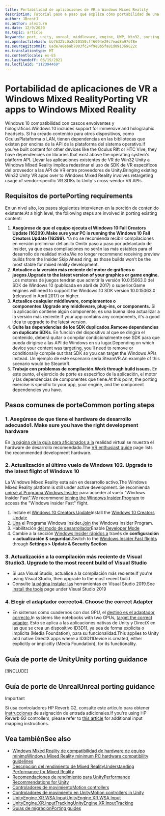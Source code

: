 ```yaml
---
title: Portabilidad de aplicaciones de VR a Windows Mixed Reality
description: Tutorial paso a paso que explica cómo portabilidad de una aplicación inmersiva existente a Windows Mixed Reality.
author: JBrentJ
ms.author: alexturn
ms.date: 12/9/2020
ms.topic: article
keywords: port, unity, unreal, middleware, engine, UWP, Win32, porting, HoloLens 1st gen, mixed reality headset, windows mixed reality headset, migration, Windows 10, input mapping,
ms.openlocfilehash: bb76325c0a2d10150cff6604e29c7ead8a97df8e
ms.sourcegitcommit: 6ade7e8ebab7003fc24f9e0b5fa81d091369622c
ms.translationtype: MT
ms.contentlocale: es-ES
ms.lasthandoff: 06/19/2021
ms.locfileid: "112394469"
---
```

# <a name="porting-vr-apps-to-windows-mixed-reality"></a><span data-ttu-id="b98b9-104">Portabilidad de aplicaciones de VR a Windows Mixed Reality</span><span class="sxs-lookup"><span data-stu-id="b98b9-104">Porting VR apps to Windows Mixed Reality</span></span>

<span data-ttu-id="b98b9-105">Windows 10 compatibilidad con cascos envolventes y holográficos.</span><span class="sxs-lookup"><span data-stu-id="b98b9-105">Windows 10 includes support for immersive and holographic headsets.</span></span> <span data-ttu-id="b98b9-106">Si ha creado contenido para otros dispositivos, como OculusPlataforma o LAN, tienen dependencias en las bibliotecas que existen por encima de la API de la plataforma del sistema operativo.</span><span class="sxs-lookup"><span data-stu-id="b98b9-106">If you've built content for other devices like the Oculus Rift or HTC Vive, they have dependencies on libraries that exist above the operating system's platform API.</span></span> <span data-ttu-id="b98b9-107">Llevar las aplicaciones existentes de VR de Win32 Unity a Windows Mixed Reality implica redestinar el uso de SDK de VR específicos del proveedor a las API de VR entre proveedores de Unity.</span><span class="sxs-lookup"><span data-stu-id="b98b9-107">Bringing existing Win32 Unity VR apps over to Windows Mixed Reality involves retargeting usage of vendor-specific VR SDKs to Unity's cross-vendor VR APIs.</span></span>

## <a name="porting-requirements"></a><span data-ttu-id="b98b9-108">Requisitos de porte</span><span class="sxs-lookup"><span data-stu-id="b98b9-108">Porting requirements</span></span>

<span data-ttu-id="b98b9-109">En un nivel alto, los pasos siguientes intervienen en la porción de contenido existente:</span><span class="sxs-lookup"><span data-stu-id="b98b9-109">At a high level, the following steps are involved in porting existing content:</span></span>
1. <span data-ttu-id="b98b9-110">**Asegúrese de que el equipo ejecuta el Windows 10 Fall Creators Update (16299).**</span><span class="sxs-lookup"><span data-stu-id="b98b9-110">**Make sure your PC is running the Windows 10 Fall Creators Update (16299).**</span></span> <span data-ttu-id="b98b9-111">Ya no se recomienda recibir compilaciones en versión preliminar del anillo Omitir paso a paso por adelantado de Insider, ya que esas compilaciones no serán las más estables para el desarrollo de realidad mixta.</span><span class="sxs-lookup"><span data-stu-id="b98b9-111">We no longer recommend receiving preview builds from the Insider Skip Ahead ring, as those builds won't be the most stable for mixed reality development.</span></span>
2. <span data-ttu-id="b98b9-112">**Actualice a la versión más reciente del motor de gráficos o juegos.**</span><span class="sxs-lookup"><span data-stu-id="b98b9-112">**Upgrade to the latest version of your graphics or game engine.**</span></span> <span data-ttu-id="b98b9-113">Los motores de juegos tendrán que admitir la versión 10.0.15063.0 del SDK de Windows 10 (publicada en abril de 2017) o superior.</span><span class="sxs-lookup"><span data-stu-id="b98b9-113">Game engines will need to support the Windows 10 SDK version 10.0.15063.0 (released in April 2017) or higher.</span></span>
3. <span data-ttu-id="b98b9-114">**Actualice cualquier middleware, complementos o componentes.**</span><span class="sxs-lookup"><span data-stu-id="b98b9-114">**Upgrade any middleware, plug-ins, or components.**</span></span> <span data-ttu-id="b98b9-115">Si la aplicación contiene algún componente, es una buena idea actualizar a la versión más reciente.</span><span class="sxs-lookup"><span data-stu-id="b98b9-115">If your app contains any components, it's a good idea to upgrade to the latest version.</span></span>
4. <span data-ttu-id="b98b9-116">**Quite las dependencias de los SDK duplicados.**</span><span class="sxs-lookup"><span data-stu-id="b98b9-116">**Remove dependencies on duplicate SDKs**.</span></span> <span data-ttu-id="b98b9-117">En función del dispositivo al que se dirigira el contenido, deberá quitar o compilar condicionalmente ese SDK para que pueda dirigirse a las API de Windows en su lugar.</span><span class="sxs-lookup"><span data-stu-id="b98b9-117">Depending on which device your content was targeting, you'll need to remove or conditionally compile out that SDK so you can target the Windows APIs instead.</span></span> <span data-ttu-id="b98b9-118">Un ejemplo de este escenario sería SteamVR.</span><span class="sxs-lookup"><span data-stu-id="b98b9-118">An example of this scenario would be SteamVR.</span></span>
5. <span data-ttu-id="b98b9-119">**Trabaje con problemas de compilación.**</span><span class="sxs-lookup"><span data-stu-id="b98b9-119">**Work through build issues.**</span></span> <span data-ttu-id="b98b9-120">En este punto, el ejercicio de porte es específico de la aplicación, el motor y las dependencias de componentes que tiene.</span><span class="sxs-lookup"><span data-stu-id="b98b9-120">At this point, the porting exercise is specific to your app, your engine, and the component dependencies you have.</span></span>

## <a name="common-porting-steps"></a><span data-ttu-id="b98b9-121">Pasos comunes de porte</span><span class="sxs-lookup"><span data-stu-id="b98b9-121">Common porting steps</span></span>

### <a name="1-make-sure-you-have-the-right-development-hardware"></a><span data-ttu-id="b98b9-122">1. Asegúrese de que tiene el hardware de desarrollo adecuado</span><span class="sxs-lookup"><span data-stu-id="b98b9-122">1. Make sure you have the right development hardware</span></span>

<span data-ttu-id="b98b9-123">En [la página de la guía para aficionados a la](/windows/mixed-reality/enthusiast-guide/windows-mixed-reality-minimum-pc-hardware-compatibility-guidelines) realidad virtual se muestra el hardware de desarrollo recomendado.</span><span class="sxs-lookup"><span data-stu-id="b98b9-123">The [VR enthusiast guide](/windows/mixed-reality/enthusiast-guide/windows-mixed-reality-minimum-pc-hardware-compatibility-guidelines) page lists the recommended development hardware.</span></span>

### <a name="2-upgrade-to-the-latest-flight-of-windows-10"></a><span data-ttu-id="b98b9-124">2. Actualización al último vuelo de Windows 10</span><span class="sxs-lookup"><span data-stu-id="b98b9-124">2. Upgrade to the latest flight of Windows 10</span></span>

<span data-ttu-id="b98b9-125">La Windows Mixed Reality está aún en desarrollo activo.</span><span class="sxs-lookup"><span data-stu-id="b98b9-125">The Windows Mixed Reality platform is still under active development.</span></span> <span data-ttu-id="b98b9-126">Se recomienda [unirse al Programa Windows Insider](https://insider.windows.com/) para acceder al vuelo "Windows Insider Fast".</span><span class="sxs-lookup"><span data-stu-id="b98b9-126">We recommend [joining the Windows Insider Program](https://insider.windows.com/) to access the "Windows Insider Fast" flight.</span></span>
1. <span data-ttu-id="b98b9-127">Instale el [Windows 10 Creators Update](https://www.microsoft.com/software-download/windows10)</span><span class="sxs-lookup"><span data-stu-id="b98b9-127">Install the [Windows 10 Creators Update](https://www.microsoft.com/software-download/windows10)</span></span>
2. <span data-ttu-id="b98b9-128">[Una](https://insider.windows.com/) el Programa Windows Insider.</span><span class="sxs-lookup"><span data-stu-id="b98b9-128">[Join](https://insider.windows.com/) the Windows Insider Program.</span></span>
3. <span data-ttu-id="b98b9-129">Habilitación [del modo de desarrollador](/windows/uwp/get-started/enable-your-device-for-development)</span><span class="sxs-lookup"><span data-stu-id="b98b9-129">Enable [Developer Mode](/windows/uwp/get-started/enable-your-device-for-development)</span></span>
4. <span data-ttu-id="b98b9-130">Cambie a la sección [Windows Insider rápidos a](/archive/blogs/uktechnet/joining-insider-preview) través de **configuración > actualización & seguridad.**</span><span class="sxs-lookup"><span data-stu-id="b98b9-130">Switch to the [Windows Insider Fast flights](/archive/blogs/uktechnet/joining-insider-preview) through **Settings > Update & Security Section**</span></span>

### <a name="3-upgrade-to-the-most-recent-build-of-visual-studio"></a><span data-ttu-id="b98b9-131">3. Actualización a la compilación más reciente de Visual Studio</span><span class="sxs-lookup"><span data-stu-id="b98b9-131">3. Upgrade to the most recent build of Visual Studio</span></span>
* <span data-ttu-id="b98b9-132">Si usa Visual Studio, actualice a la compilación más reciente.</span><span class="sxs-lookup"><span data-stu-id="b98b9-132">If you're using Visual Studio, then upgrade to the most recent build</span></span>
* <span data-ttu-id="b98b9-133">Consulte [la página Instalar las](../install-the-tools.md#installation-checklist) herramientas en Visual Studio 2019.</span><span class="sxs-lookup"><span data-stu-id="b98b9-133">See [Install the tools](../install-the-tools.md#installation-checklist) page under Visual Studio 2019</span></span>

### <a name="4-choose-the-correct-adapter"></a><span data-ttu-id="b98b9-134">4. Elegir el adaptador correcto</span><span class="sxs-lookup"><span data-stu-id="b98b9-134">4. Choose the correct Adapter</span></span>
* <span data-ttu-id="b98b9-135">En sistemas como cuadernos con dos GPU, el [destino es el adaptador correcto.](../native/rendering-in-directx.md#hybrid-graphics-pcs-and-mixed-reality-applications)</span><span class="sxs-lookup"><span data-stu-id="b98b9-135">In systems like notebooks with two GPUs, [target the correct adapter](../native/rendering-in-directx.md#hybrid-graphics-pcs-and-mixed-reality-applications).</span></span> <span data-ttu-id="b98b9-136">Esto se aplica a las aplicaciones nativas de Unity y DirectX en las que se crea un dispositivo ID3D11, ya sea de forma explícita o implícita (Media Foundation), para su funcionalidad.</span><span class="sxs-lookup"><span data-stu-id="b98b9-136">This applies to Unity and native DirectX apps where a ID3D11Device is created, either explicitly or implicitly (Media Foundation), for its functionality.</span></span>

## <a name="unity-porting-guidance"></a><span data-ttu-id="b98b9-137">Guía de porte de Unity</span><span class="sxs-lookup"><span data-stu-id="b98b9-137">Unity porting guidance</span></span>

[!INCLUDE[](includes/unity-porting-guidance.md)]

## <a name="unreal-porting-guidance"></a><span data-ttu-id="b98b9-138">Guía de porte de Unreal</span><span class="sxs-lookup"><span data-stu-id="b98b9-138">Unreal porting guidance</span></span>

> [!IMPORTANT]
> <span data-ttu-id="b98b9-139">Si usa controladores HP Reverb G2, consulte este artículo para obtener [instrucciones](../unreal/unreal-reverb-g2-controllers.md) de asignación de entrada adicionales.</span><span class="sxs-lookup"><span data-stu-id="b98b9-139">If you're using HP Reverb G2 controllers, please refer to [this article](../unreal/unreal-reverb-g2-controllers.md) for additional input mapping instructions.</span></span>

## <a name="see-also"></a><span data-ttu-id="b98b9-140">Vea también</span><span class="sxs-lookup"><span data-stu-id="b98b9-140">See also</span></span>
* [<span data-ttu-id="b98b9-141">Windows Mixed Reality de compatibilidad de hardware de equipo mínimo</span><span class="sxs-lookup"><span data-stu-id="b98b9-141">Windows Mixed Reality minimum PC hardware compatibility guidelines</span></span>](/windows/mixed-reality/enthusiast-guide/windows-mixed-reality-minimum-pc-hardware-compatibility-guidelines)
* [<span data-ttu-id="b98b9-142">Descripción del rendimiento de Mixed Reality</span><span class="sxs-lookup"><span data-stu-id="b98b9-142">Understanding Performance for Mixed Reality</span></span>](../platform-capabilities-and-apis/understanding-performance-for-mixed-reality.md)
* [<span data-ttu-id="b98b9-143">Recomendaciones de rendimiento para Unity</span><span class="sxs-lookup"><span data-stu-id="b98b9-143">Performance Recommendations for Unity</span></span>](../unity/performance-recommendations-for-unity.md)
* [<span data-ttu-id="b98b9-144">Controladores de movimiento</span><span class="sxs-lookup"><span data-stu-id="b98b9-144">Motion controllers</span></span>](../../design/motion-controllers.md)
* [<span data-ttu-id="b98b9-145">Controladores de movimiento en Unity</span><span class="sxs-lookup"><span data-stu-id="b98b9-145">Motion controllers in Unity</span></span>](../unity/motion-controllers-in-unity.md)
* [<span data-ttu-id="b98b9-146">UnityEngine.XR.WSA.Input</span><span class="sxs-lookup"><span data-stu-id="b98b9-146">UnityEngine.XR.WSA.Input</span></span>](https://docs.unity3d.com/ScriptReference/XR.WSA.Input.InteractionManager.html)
* [<span data-ttu-id="b98b9-147">UnityEngine.XR.InputTracking</span><span class="sxs-lookup"><span data-stu-id="b98b9-147">UnityEngine.XR.InputTracking</span></span>](https://docs.unity3d.com/ScriptReference/XR.InputTracking.html)
* [<span data-ttu-id="b98b9-148">Guías de migración</span><span class="sxs-lookup"><span data-stu-id="b98b9-148">Porting guides</span></span>](porting-guides.md)